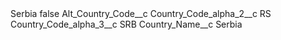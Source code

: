 <?xml version="1.0" encoding="UTF-8"?>
<CustomMetadata xmlns="http://soap.sforce.com/2006/04/metadata" xmlns:xsi="http://www.w3.org/2001/XMLSchema-instance" xmlns:xsd="http://www.w3.org/2001/XMLSchema">
    <label>Serbia</label>
    <protected>false</protected>
    <values>
        <field>Alt_Country_Code__c</field>
        <value xsi:nil="true"/>
    </values>
    <values>
        <field>Country_Code_alpha_2__c</field>
        <value xsi:type="xsd:string">RS</value>
    </values>
    <values>
        <field>Country_Code_alpha_3__c</field>
        <value xsi:type="xsd:string">SRB</value>
    </values>
    <values>
        <field>Country_Name__c</field>
        <value xsi:type="xsd:string">Serbia</value>
    </values>
</CustomMetadata>
